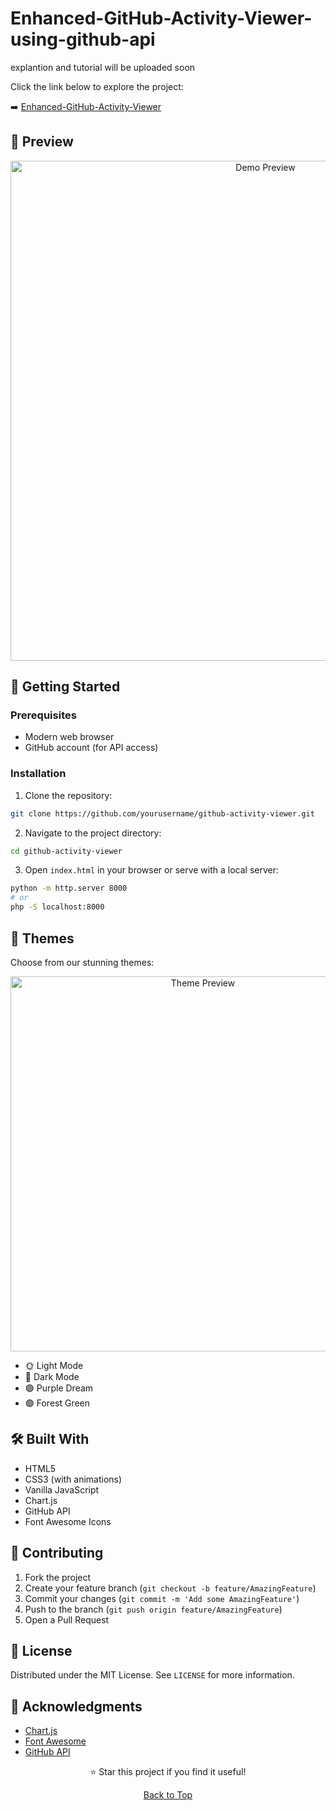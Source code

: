# Enhanced-GitHub-Activity-Viewer-using-github-api

explantion and tutorial will be uploaded soon

Click the link below to explore the project:

➡️ [Enhanced-GitHub-Activity-Viewer](https://kingslayer458.github.io/Enhanced-GitHub-Activity-Viewer-using-github-api/)


</div>


## 🌟 Preview

<div align="center">
<img src="https://github.com/yourusername/github-activity-viewer/raw/main/assets/demo.gif" alt="Demo Preview" width="800px"/>
</div>

## 🚀 Getting Started

### Prerequisites

- Modern web browser
- GitHub account (for API access)

### Installation

1. Clone the repository:
```bash
git clone https://github.com/yourusername/github-activity-viewer.git
```

2. Navigate to the project directory:
```bash
cd github-activity-viewer
```

3. Open `index.html` in your browser or serve with a local server:
```bash
python -m http.server 8000
# or
php -S localhost:8000
```

## 🎨 Themes

Choose from our stunning themes:

<div align="center">
<img src="https://github.com/yourusername/github-activity-viewer/raw/main/assets/themes.gif" alt="Theme Preview" width="600px"/>
</div>

- 🌞 Light Mode
- 🌙 Dark Mode
- 🟣 Purple Dream
- 🟢 Forest Green


## 🛠️ Built With

- HTML5
- CSS3 (with animations)
- Vanilla JavaScript
- Chart.js
- GitHub API
- Font Awesome Icons


## 🤝 Contributing

1. Fork the project
2. Create your feature branch (`git checkout -b feature/AmazingFeature`)
3. Commit your changes (`git commit -m 'Add some AmazingFeature'`)
4. Push to the branch (`git push origin feature/AmazingFeature`)
5. Open a Pull Request

## 📝 License

Distributed under the MIT License. See `LICENSE` for more information.

## 🙏 Acknowledgments

- [Chart.js](https://www.chartjs.org/)
- [Font Awesome](https://fontawesome.com/)
- [GitHub API](https://docs.github.com/en/rest)



<div align="center">
⭐ Star this project if you find it useful!

[Back to Top](#enhanced-github-activity-viewer-)
</div>
